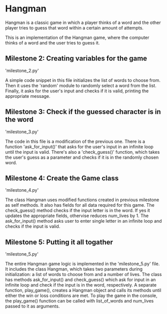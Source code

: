 # Hangman
Hangman is a classic game in which a player thinks of a word and the other player tries to guess that word within a certain amount of attempts.

This is an implementation of the Hangman game, where the computer thinks of a word and the user tries to guess it. 

## Milestone 2: Creating variables for the game

'milestone_2.py'

A simple code snippet in this file initializes the list of words to choose from. Then it uses the 'random' module to randomly select a word from the list. Finally, it asks for the user's input and checks if it is valid, printing the appropriate message.

## Milestone 3: Check if the guessed character is in the word

'milestone_3.py'

The code in this file is a modification of the previous one. There is a function 'ask_for_input()' that asks for the user's input in an infinite loop until the input is valid. There's also a 'check_guess()' function, which takes the user's guess as a parameter and checks if it is in the randomly chosen word.

## Milestone 4: Create the Game class

'milestone_4.py'

The class Hangman uses modified functions created in previous milestone as self methods. It also has fields for all data required for this game. The check_guess() method checks if the input letter is in the word. If yes it updates the appropriate fields, othervise reduces num_lives by 1. The ask_for_input() method asks user to enter single letter in an infinite loop and checks if the input is valid.

## Milestone 5: Putting it all togather

'milestone_5.py'

The entire Hangman game logic is implemented in the 'milestone_5.py' file. It includes the class Hangman, which takes two parameters during initialization: a list of words to choose from and a number of lives. The class has methods ask_for_input() and check_guess() which ask for input in an infinite loop and check if the input is in the word, respectively. A separate function, play_game(), creates a Hangman object and calls its methods until either the win or loss conditions are met. To play the game in the console, the play_game() function can be called with list_of_words and num_lives passed to it as arguments.